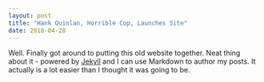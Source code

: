 ```yaml
---
layout: post
title: "Hank Quinlan, Horrible Cop, Launches Site"
date: 2018-04-28
---
```


Well. Finally got around to putting this old website together. Neat thing about it - powered by [Jekyll](http://jekyllrb.com) and I can use Markdown to author my posts. It actually is a lot easier than I thought it was going to be.
